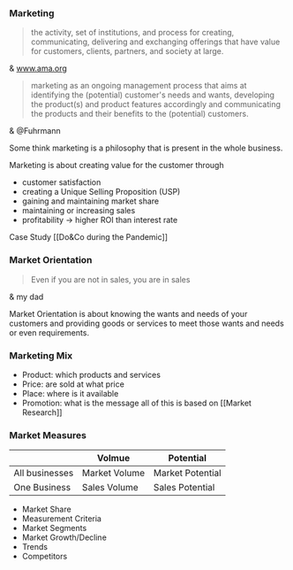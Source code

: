 ### Marketing
> the activity, set of institutions, and process for creating, communicating, delivering and exchanging offerings that have value for customers, clients, partners, and society at large.

&amp; www.ama.org

> marketing as an ongoing management process that aims at identifying the (potential) customer's needs and wants, developing the product(s) and product features accordingly and communicating the products and their benefits to the (potential) customers.

&amp; @Fuhrmann

Some think marketing is a philosophy that is present in the whole business.

Marketing is about creating value for the customer through
- customer satisfaction
- creating a Unique Selling Proposition (USP)
- gaining and maintaining market share
- maintaining or increasing sales
- profitability -> higher ROI than interest rate

Case Study [[Do&Co during the Pandemic]]

### Market Orientation
> Even if you are not in sales, you are in sales

&amp; my dad

Market Orientation is about knowing the wants and needs of your customers and providing goods or services to meet those wants and needs or even requirements.

### Marketing Mix
- Product: which products and services
- Price: are sold at what price
- Place: where is it available
- Promotion: what is the message
all of this is based on [[Market Research]]

### Market Measures

|                | Volmue        | Potential        |
| -------------- | ------------- | ---------------- |
| All businesses | Market Volume | Market Potential |
| One Business   | Sales Volume  | Sales Potential  |

- Market Share
- Measurement Criteria
- Market Segments
- Market Growth/Decline
- Trends
- Competitors